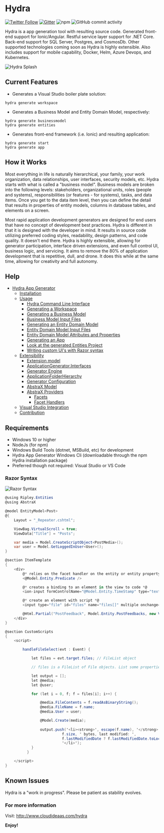 # Hydra

[![Twitter Follow](https://img.shields.io/twitter/follow/cloudideaas?label=Followers&style=social&url=https://twitter.com/cloudideaas)](https://twitter.com/cloudideaas)
[![Gitter](https://badges.gitter.im/Join%20Chat.svg)](https://gitter.im/cloudideaas-hydra)
![npm](https://img.shields.io/npm/dt/@cloudideaas/hydra)
![GitHub commit activity](https://img.shields.io/github/commit-activity/w/cloudideaas/hydra)

Hydra is a app generation tool with resulting source code. Generated front-end support for Ionic/Angular. Restful service layer support for .NET Core. Back-end support for SQL Server, Postgres, and CosmosDb. Other supported technologies coming soon as Hydra is highly extensible. Also includes support for mobile capability, Docker, Helm, Azure Devops, and Kubernetes.

![Hydra Splash](https://www.cloudideaas.com/images/HydraSplashNarrow.png)

## Current Features

- Generates a Visual Studio boiler plate solution:
 ```
hydra generate workspace
 ```
- Generates a Business Model and Entity Domain Model, respectively:
 ```
hydra generate businessmodel
hydra generate entities
 ```
- Generates front-end framework (i.e. Ionic) and resulting application:
 ```
hydra generate start
hydra generate app
 ```

## How it Works

Most everything in life is naturally hierarchical, your family, your work organization, data relationships, 
user interfaces, security models, etc. Hydra starts with what is called a "business model".  Business models are broken 
into the following levels: stakeholders, organizational units, roles (people and systems), responsibilities (or features - for systems),
tasks, and data items.  Once you get to the data item level, then you can define the detail that results in properties of entity models, 
columns in database tables, and elements on a screen.

Most rapid application development generators are designed for end users that have no concept of development best practices.  Hydra is 
different in that it is designed with the developer in mind.  It results in source code utilizing preferred coding styles, readability, 
design patterns, and code quality.  It doesn't end there.  Hydra is highly extensible, allowing for generator participation, interface driven
extensions, and even full control UI, business logic, and servicing.  It aims to remove the 80% of application development that is repetitive,
dull, and drone.  It does this while at the same time, allowing for creativity and full autonomy.

## Help

[//]: # (BEGIN HELP)

- [Hydra App Generator](http://www.cloudideaas.com/hydra/index.htm)
  - [Installation](http://www.cloudideaas.com/hydra/_5v00t4esm.htm)
  - [Usage](http://www.cloudideaas.com/hydra/_5v80sh92z.htm)
    - [Hydra Command Line Interface](http://www.cloudideaas.com/hydra/_5vf1505tf.htm)
    - [Generating a Workspace](http://www.cloudideaas.com/hydra/_5vg0mzny1.htm)
    - [Generating a Business Model](http://www.cloudideaas.com/hydra/_5vg17mo2j.htm)
    - [Business Model Input Files](http://www.cloudideaas.com/hydra/_5vp12c15a.htm)
    - [Generating an Entity Domain Model](http://www.cloudideaas.com/hydra/_5vk0nighe.htm)
    - [Entity Domain Model Input Files](http://www.cloudideaas.com/hydra/_5vp129wm3.htm)
    - [Entity Domain Model Attributes and Properties](http://www.cloudideaas.com/hydra/_5vp12dzw5.htm)
    - [Generating an App](http://www.cloudideaas.com/hydra/_5vp12f7wt.htm)
    - [Look at the generated Entities Project](http://www.cloudideaas.com/hydra/_5vp12i5on.htm)
    - [Writing custom UI's with Razor syntax](http://www.cloudideaas.com/hydra/_5vp12ja23.htm)
  - [Extensibility](http://www.cloudideaas.com/hydra/_5vp12lcrr.htm)
    - [Extension model](http://www.cloudideaas.com/hydra/_5vp12lyja.htm)
    - [ApplicationGenerator.Interfaces](http://www.cloudideaas.com/hydra/_5vp12m97q.htm)
    - [Generator Engine](http://www.cloudideaas.com/hydra/_5vp12p1d7.htm)
    - [ApplicationFolderHierarchy](http://www.cloudideaas.com/hydra/_5vp12pqzx.htm)
    - [Generator Configuration](http://www.cloudideaas.com/hydra/_5vp12q8tf.htm)
    - [AbstraX Model](http://www.cloudideaas.com/hydra/_5vp12qvvq.htm)
    - [AbstraX Providers](http://www.cloudideaas.com/hydra/_5vp12sw1i.htm)
      - [Facets](http://www.cloudideaas.com/hydra/_5vp12tbhd.htm)
      - [Facet Handlers](http://www.cloudideaas.com/hydra/_5vp12tjjq.htm)
  - [Visual Studio Integration](http://www.cloudideaas.com/hydra/_5vp12xxqv.htm)
  - [Contribution](http://www.cloudideaas.com/hydra/_5vp12ykw2.htm)


[//]: # (END HELP)

## Requirements

- Windows 10 or higher
- NodeJs (for npm)
- Windows Build Tools (dotnet, MSBuild, etc) for development
- Hydra App Generator Windows Cli (downloadable through the npm Hydra installation package)
- Preferred though not required: Visual Studio or VS Code

### Razor Syntax

![Razor Syntax](https://www.cloudideaas.com/images/RazorSyntax.png)

```cs
@using Ripley.Entities
@using AbstraX

@model EntityModel<Post>
@{
    Layout = "_Repeater.cshtml";

    ViewBag.VirtualScroll = true;
    ViewData["Title"] = "Posts";

    var media = Model.CreateScriptObject<PostMedia>();
    var user = Model.GetLoggedInUser<User>();
}

@section ItemTemplate
{
    <div>
        @* relies on the facet handler on the entity or entity property *@
        <@Model.Entity.Predicate />

        @* creates a binding to an element in the view to code *@
        <ion-input formControlName="@Model.Entity.TimeStamp" type="text"></ion-input>

        @* create an element with script *@
        <input type="file" id="files" name="files[]" multiple onchange="handleFileSelect($event)" />

        @Html.Partial("PostFeedback", Model.Entity.PostFeedbacks, new ViewDataDictionary(this.ViewData) { { "counter", 1 } });
    </div>
}

@section CustomScripts
{
    <script>

        handleFileSelect(evt : Event) {

            let files = evt.target.files; // FileList object

            // files is a FileList of File objects. List some properties.

            let output = [];
            let @media;
            let @user;

            for (let i = 0, f; f = files[i]; i++) {

                @media.FileContents = f.readAsBinaryString();
                @media.FileName = f.name;
                @media.User = user;

                @Model.Create(media);
                                
                output.push('<li><strong>', escape(f.name), '</strong> (', f.type || 'n/a', ') - ',
                          f.size, ' bytes, last modified: ',
                          f.lastModifiedDate ? f.lastModifiedDate.toLocaleDateString() : 'n/a',
                          '</li>');
            }
          }

    </script>
}    
```

## Known Issues

Hydra is a "work in progress".  Please be patient as stability evolves.

### For more information

Visit: http://www.cloudideaas.com/hydra

**Enjoy!**
